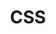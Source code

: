 ---
layout: Blog
title: CSS
seo:
  title: CSS Articles
  description: My personal portfolio & tech blog website.
collection:
  path: /blog
  recordsPerPage: 9
  infinitePaging: true
  sortBy: date
  filterBy:
    tags:
      $in:
        - css
---